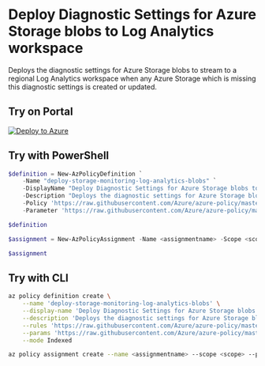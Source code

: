 # Deploy Diagnostic Settings for Azure Storage blobs to Log Analytics workspace

Deploys the diagnostic settings for Azure Storage blobs to stream to a regional Log Analytics workspace when any Azure Storage which is missing this diagnostic settings is created or updated.

## Try on Portal

[![Deploy to Azure](http://azuredeploy.net/deploybutton.png)](https://portal.azure.com/#blade/Microsoft_Azure_Policy/CreatePolicyDefinitionBlade/uri/https%3A%2F%2Fraw.githubusercontent.com%2FAzure%2Fazure-policy%2Fmaster%2Fsamples%2FStorage%2Fstorage-monitoring-log-analytics%2Fblobservices%2Fazurepolicy.json)

## Try with PowerShell

```powershell
$definition = New-AzPolicyDefinition `
    -Name "deploy-storage-monitoring-log-analytics-blobs" `
    -DisplayName "Deploy Diagnostic Settings for Azure Storage blobs to Log Analytics workspace" `
    -Description "Deploys the diagnostic settings for Azure Storage blobs to stream to a regional Log Analytics workspace when any Azure Storage which is missing this diagnostic settings is created or updated." `
    -Policy 'https://raw.githubusercontent.com/Azure/azure-policy/master/samples/Storage/storage-monitoring-log-analytics/blobservices/azurepolicy.rules.json' `
    -Parameter 'https://raw.githubusercontent.com/Azure/azure-policy/master/samples/Storage/storage-monitoring-log-analytics/blobservices/azurepolicy.parameters.json' -Mode Indexed

$definition

$assignment = New-AzPolicyAssignment -Name <assignmentname> -Scope <scope>  -PolicyDefinition $definition

$assignment
```

## Try with CLI

```sh
az policy definition create \
    --name 'deploy-storage-monitoring-log-analytics-blobs' \
    --display-name 'Deploy Diagnostic Settings for Azure Storage blobs to Log Analytics workspace' \
    --description 'Deploys the diagnostic settings for Azure Storage blobs to stream to a regional Log Analytics workspace when any Azure Storage which is missing this diagnostic settings is created or updated.' \
    --rules 'https://raw.githubusercontent.com/Azure/azure-policy/master/samples/Storage/storage-monitoring-log-analytics/blobservices/azurepolicy.rules.json' \
    --params 'https://raw.githubusercontent.com/Azure/azure-policy/master/samples/Storage/storage-monitoring-log-analytics/blobservices/azurepolicy.parameters.json' \
    --mode Indexed

az policy assignment create --name <assignmentname> --scope <scope> --policy "deploy-storage-monitoring-log-analytics-blobs"
```
